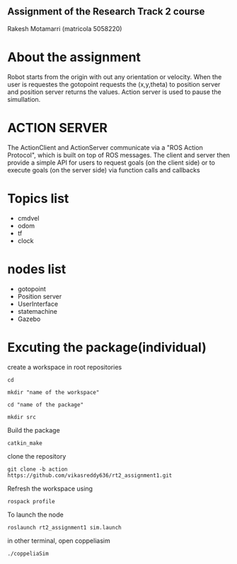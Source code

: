 ## Assignment of the Research Track 2 course 
 Rakesh Motamarri (matricola 5058220)

# About the assignment
Robot starts from the origin with out any orientation or velocity. When the user is requestes the gotopoint requests the (x,y,theta)  to position server and position server returns the values. Action server is used to pause the simullation.

# ACTION SERVER 
The ActionClient and ActionServer communicate via a "ROS Action Protocol", which is built on top of ROS messages. The client and server then provide a simple API for users to request goals (on the client side) or to execute goals (on the server side) via function calls and callbacks

# Topics list

- cmdvel                  
- odom                  
- tf                    
- clock                    

# nodes list

- gotopoint                  
- Position server                  
- UserInterface       
- statemachine
- Gazebo




# Excuting the package(individual)

create a workspace in root repositories

```
cd
```

```
mkdir "name of the workspace"
```

```
cd "name of the package"
```

```
mkdir src
```

Build the package

```
catkin_make
```

clone the repository 

```
git clone -b action https://github.com/vikasreddy636/rt2_assignment1.git
```

Refresh the workspace using

```
rospack profile
```

To launch the node
````
roslaunch rt2_assignment1 sim.launch
````

in other terminal, open coppeliasim
````
./coppeliaSim
````
